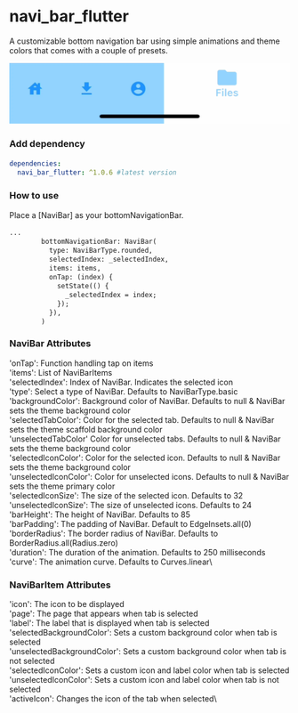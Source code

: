 # navi_bar_flutter

A customizable bottom navigation bar using simple animations and theme colors that comes with a couple of presets.

![NaviBar example](https://github.com/josephcavanna/navi_bar_flutter/blob/main/gif/navibar.gif)

### Add dependency
```yaml
dependencies: 
  navi_bar_flutter: ^1.0.6 #latest version
```

### How to use

Place a [NaviBar] as your bottomNavigationBar.

```
...
        bottomNavigationBar: NaviBar(
          type: NaviBarType.rounded,
          selectedIndex: _selectedIndex,
          items: items,
          onTap: (index) {
            setState(() {
              _selectedIndex = index;
            });
          }),
        )
```

### NaviBar Attributes

'onTap': Function handling tap on items\
'items': List of NaviBarItems\
'selectedIndex': Index of NaviBar. Indicates the selected icon\
'type': Select a type of NaviBar. Defaults to NaviBarType.basic\
'backgroundColor': Background color of NaviBar. Defaults to null & NaviBar sets the theme background color\
'selectedTabColor': Color for the selected tab. Defaults to null & NaviBar sets the theme scaffold background color\
'unselectedTabColor' Color for unselected tabs. Defaults to null & NaviBar sets the theme background color\
'selectedIconColor': Color for the selected icon. Defaults to null & NaviBar sets the theme background color\
'unselectedIconColor': Color for unselected icons. Defaults to null & NaviBar sets the theme primary color\
'selectedIconSize': The size of the selected icon. Defaults to 32\
'unselectedIconSize': The size of unselected icons. Defaults to 24\
'barHeight': The height of NaviBar. Defaults to 85\
'barPadding': The padding of NaviBar. Default to EdgeInsets.all(0)\
'borderRadius': The border radius of NaviBar. Defaults to BorderRadius.all(Radius.zero)\
'duration': The duration of the animation. Defaults to 250 milliseconds\
'curve': The animation curve. Defaults to Curves.linear\

### NaviBarItem Attributes

'icon': The icon to be displayed\
'page': The page that appears when tab is selected\
'label': The label that is displayed when tab is selected\
'selectedBackgroundColor': Sets a custom background color when tab is selected\
'unselectedBackgroundColor': Sets a custom background color when tab is not selected\
'selectedIconColor': Sets a custom icon and label color when tab is selected\
'unselectedIconColor': Sets a custom icon and label color when tab is not selected\
'activeIcon': Changes the icon of the tab when selected\
